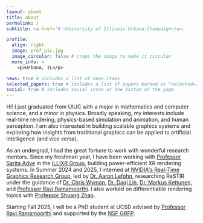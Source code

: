 ```yaml
---
layout: about
title: about
permalink: /
subtitle: <a href='#'>University of Illinois Urbana-Champaign</a>.

profile:
  align: right
  image: prof_pic.jpg
  image_circular: false # crops the image to make it circular
  more_info: >
    <p>Urbana, IL</p>

news: true # includes a list of news items
selected_papers: true # includes a list of papers marked as "selected={true}"
social: true # includes social icons at the bottom of the page
---
```


Hi! I just graduated from UIUC with a major in mathematics and computer science, and a minor in physics. Broadly speaking, my interests include real-time rendering, physics-based simulation and animation, and human perception. I am also interested in building scalable graphics systems and exploring how insights from traditional graphics can be applied to artificial intelligence (and vice versa).

As an undergrad, I had the great fortune to work with wonderful research mentors. Since my freshman year, I have been working with [Professor Sarita Adve](https://sadve.cs.illinois.edu/) in the [ILLIXR Group](https://illixr.org/), building power-efficient XR rendering systems. In Summer 2024 and 2025, I interned at [NVIDIA's Real-Time Graphics Research Group](https://research.nvidia.com/labs/rtr/), led by [Dr. Aaron Lefohn](https://research.nvidia.com/labs/rtr/author/aaron-lefohn/), researching ReSTIR under the guidance of [Dr. Chris Wyman](https://cwyman.org/), [Dr. Daqi Lin](https://dqlin.xyz/), [Dr. Markus Kettunen](https://research.nvidia.com/labs/rtr/author/markus-kettunen/), and [Professor Ravi Ramamoorthi](https://cseweb.ucsd.edu/~ravir/). I also worked on differentiable rendering topics with [Professor Shuang Zhao](https://shuangz.com/).

Starting Fall 2025, I will be a PhD student at UCSD advised by [Professor Ravi Ramamoorthi](https://cseweb.ucsd.edu/~ravir/) and supported by the [NSF GRFP](https://www.nsf.gov/funding/opportunities/grfp-nsf-graduate-research-fellowship-program).
